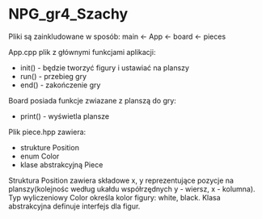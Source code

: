 # NPG_gr4_Szachy

Pliki są zainkludowane w sposób:
main <- App <- board <- pieces 

App.cpp plik z głównymi funkcjami aplikacji:
- init() - będzie tworzyć figury i ustawiać na planszy
- run() - przebieg gry
- end() - zakończenie gry

Board posiada funkcje zwiazane z planszą do gry:
- print() - wyświetla plansze

Plik piece.hpp zawiera:
- strukture Position 
- enum Color
- klase abstrakcyjną Piece

Struktura Position zawiera składowe x, y reprezentujące pozycje na planszy(kolejnośc według ukałdu
współrzędnych y - wiersz, x - kolumna).
Typ wyliczeniowy Color określa kolor figury: white, black.
Klasa abstrakcyjna definuje interfejs dla figur.